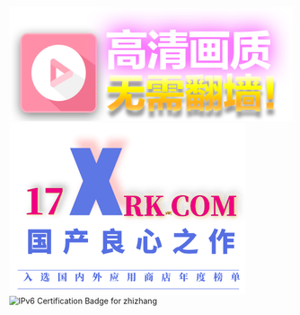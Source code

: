 <img src="https://raw.githubusercontent.com/17xrkapp/tuchuang/master/20191116230648.png"/>
<img src="https://raw.githubusercontent.com/17xrkapp/tuchuang/master/20191208150900.png"/>
<img src="//ipv6.he.net/certification/create_badge.php?pass_name=zhizhang&amp;badge=3" style="border: 0; width: 229px; height: 137px" alt="IPv6 Certification Badge for zhizhang"></img>
